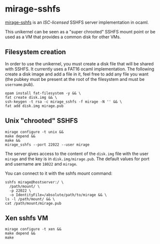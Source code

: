 # mirage-sshfs

[mirage-sshfs](https://github.com/palainp/mirage-sshfs) is an
_ISC-licensed_ SSHFS server implementation in ocaml.

This unikernel can be seen as a "super chrooted" SSHFS mount
point or be used as a VM that provides a common disk for other
VMs.

## Filesystem creation
In order to use the unikernel, you must create a disk file that
will be shared with SSHFS. It currently uses a FAT16 ocaml
implementation. The following create a disk image and add a
file in it, feel free to add any file you want (the pubkey must
be present at the root of the filesystem and must be `username`.pub).
```
opam install fat-filesystem -y && \
fat create disk.img && \
ssh-keygen -t rsa -c mirage_sshfs -f mirage -N '' && \
fat add disk.img mirage.pub
```

## Unix "chrooted" SSHFS
```
mirage configure -t unix &&
make depend &&
make &&
mirage_sshfs --port 22022 --user mirage
```

The server gives access to the content of the ```disk.img```
file with the user ```mirage``` and the key is in
```disk.img/mirage.pub```. The default values for port and
username are ```18022``` and ```mirage```.

You can connect to it with the sshfs mount command:
```
sshfs mirage@hostserver:/ \
  /path/mount/ \
  -p 22022 \
  -o IdentityFile=/absolute/path/to/mirage && \
ls -l /path/mount/ && \
cat /path/mount/mirage.pub
```

## Xen sshfs VM
```
mirage configure -t xen &&
make depend &&
make
```
